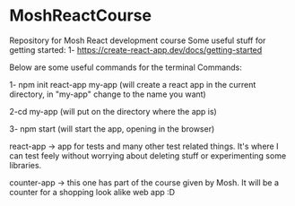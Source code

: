 # MoshReactCourse

Repository for Mosh React development course
Some useful stuff for getting started:
1- https://create-react-app.dev/docs/getting-started

Below are some useful commands for the terminal
Commands:

1- npm init react-app my-app (will create a react app in the current directory, in "my-app" change to the name you want)

2-cd my-app (will put on the directory where the app is)

3- npm start (will start the app, opening in the browser)

react-app -> app for tests and many other test related things. It's where I can test feely without worrying about deleting stuff or experimenting some libraries.

counter-app -> this one has part of the course given by Mosh. It will be a counter for a shopping look alike web app :D
